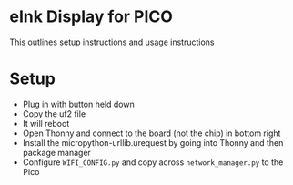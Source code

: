# eInk Display for PICO

This outlines setup instructions and usage instructions

# Setup
- Plug in with button held down
- Copy the uf2 file
- It will reboot
- Open Thonny and connect to the board (not the chip) in bottom right
- Install the micropython-urllib.urequest by going into Thonny and then package manager
- Configure `WIFI_CONFIG.py` and copy across `network_manager.py` to the Pico

